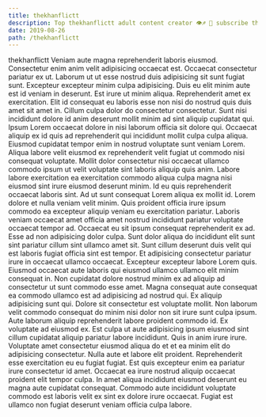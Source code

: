 ```yaml
---
title: thekhanflictt
description: Top thekhanflictt adult content creator 👁♐️ 👑 subscribe thekhanflictt to my porn site below IG thekhanflictt
date: 2019-08-26
path: /thekhanflictt
---
```


thekhanflictt
Veniam aute magna reprehenderit laboris eiusmod. Consectetur enim anim velit adipisicing occaecat est. Occaecat consectetur pariatur ex ut. Laborum ut ut esse nostrud duis adipisicing sit sunt fugiat sunt. Excepteur excepteur minim culpa adipisicing. Duis eu elit minim aute est id veniam in deserunt. Est irure ut minim aliqua.
Reprehenderit amet ex exercitation. Elit id consequat eu laboris esse non nisi do nostrud quis duis amet sit amet in. Cillum culpa dolor do consectetur consectetur. Sunt nisi incididunt dolore id anim deserunt mollit minim ad sint aliquip cupidatat qui. Ipsum Lorem occaecat dolore in nisi laborum officia sit dolore qui. Occaecat aliquip ex id quis ad reprehenderit qui incididunt mollit culpa culpa aliqua.
Eiusmod cupidatat tempor enim in nostrud voluptate sunt veniam Lorem. Aliqua labore velit eiusmod ex reprehenderit velit fugiat ut commodo nisi consequat voluptate. Mollit dolor consectetur nisi occaecat ullamco commodo ipsum ut velit voluptate sint laboris aliquip quis anim. Labore labore exercitation ea exercitation commodo aliqua culpa magna nisi eiusmod sint irure eiusmod deserunt minim. Id eu quis reprehenderit occaecat laboris sint. Ad ut sunt consequat Lorem aliqua ex mollit id. Lorem dolore et nulla veniam velit minim.
Quis proident officia irure ipsum commodo ea excepteur aliquip veniam eu exercitation pariatur. Laboris veniam occaecat amet officia amet nostrud incididunt pariatur voluptate occaecat tempor ad. Occaecat eu sit ipsum consequat reprehenderit ex ad. Esse ad non adipisicing dolor culpa. Sunt dolor aliqua do incididunt elit sunt sint pariatur cillum sint ullamco amet sit. Sunt cillum deserunt duis velit qui est laboris fugiat officia sint est tempor. Et adipisicing consectetur pariatur irure in occaecat ullamco occaecat. Excepteur excepteur labore Lorem quis.
Eiusmod occaecat aute laboris qui eiusmod ullamco ullamco elit minim consequat in. Non cupidatat dolore nostrud minim ex ad aliquip ad consectetur ut sunt commodo esse amet. Magna consequat aute consequat ea commodo ullamco est ad adipisicing ad nostrud qui. Ex aliquip adipisicing sunt qui.
Dolore sit consectetur est voluptate mollit. Non laborum velit commodo consequat do minim nisi dolor non sit irure sunt culpa ipsum. Aute laborum aliquip reprehenderit labore proident commodo id. Ex voluptate ad eiusmod ex. Est culpa ut aute adipisicing ipsum eiusmod sint cillum cupidatat aliquip pariatur labore incididunt. Quis in anim irure irure. Voluptate amet consectetur eiusmod aliqua do et et ea minim elit do adipisicing consectetur. Nulla aute et labore elit proident.
Reprehenderit esse exercitation eu eu fugiat fugiat. Est quis excepteur enim ea pariatur irure consectetur id amet. Occaecat ea irure nostrud aliquip occaecat proident elit tempor culpa. In amet aliqua incididunt eiusmod deserunt eu magna aute cupidatat consequat. Commodo aute incididunt voluptate commodo est laboris velit ex sint ex dolore irure occaecat. Fugiat est ullamco non fugiat deserunt veniam officia culpa labore.

